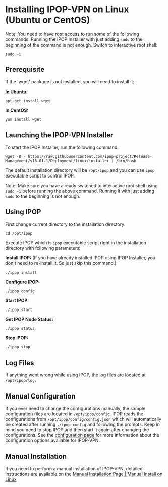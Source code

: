 # Installing IPOP-VPN on Linux (Ubuntu or CentOS)

Note: You need to have root access to run some of the following commands. Running the IPOP Installer with just adding `sudo` to the beginning of the command is not enough. Switch to interactive root shell: 

    sudo -i

## Prerequisite

If the 'wget' package is not installed, you will need to install it:

**In Ubuntu:**

    apt-get install wget
 
**In CentOS:**

    yum install wget

## Launching the IPOP-VPN Installer

To start the IPOP Installer, run the following command:

    wget -O - https://raw.githubusercontent.com/ipop-project/Release-Management/v16.01.1/Deployment/linux/installer | /bin/bash

The default installation directory will be `/opt/ipop` and you can use `ipop` executable script to control IPOP.

Note: Make sure you have already switched to interactive root shell using `sudo -i` before running the above command. Running it with just adding `sudo` to the beginning is not enough.

## Using IPOP

First change current directory to the installation directory:

    cd /opt/ipop

Execute IPOP which is `ipop` executable script right in the installation directory with following parameters:

**Install IPOP:** (If you have already installed IPOP using IPOP Installer, you don't need to re-install it. So just skip this command.)

    ./ipop install

**Configure IPOP:**

    ./ipop config

**Start IPOP:**

    ./ipop start

**Get IPOP Node Status:**

    ./ipop status

**Stop IPOP:**

    ./ipop stop

## Log Files

If anything went wrong while using IPOP, the log files are located at `/opt/ipop/log`.

## Manual Configuration

If you ever need to change the configurations manually, the sample configuration files are located in `/opt/ipop/config`. IPOP reads the configurations from `/opt/ipop/config/config.json` which will automatically be created after running `./ipop config` and following the prompts. Keep in mind you need to stop IPOP and then start it again after changing the configurations.
See the [configuration page](https://github.com/ipop-project/ipop-project.github.io/wiki/Controller-Configuration) for more information about the configuration options available for IPOP-VPN.

## Manual Installation
If you need to perform a manual installation of IPOP-VPN, detailed instructions are available on the [Manual Installation Page | Manual Install on Linux](https://github.com/ipop-project/ipop-project.github.io/wiki/Manual-Install-on-Linux)
